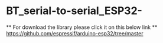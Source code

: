 # BT_serial-to-serial_ESP32-

** For download the library please click it on this below link **
https://github.com/espressif/arduino-esp32/tree/master
